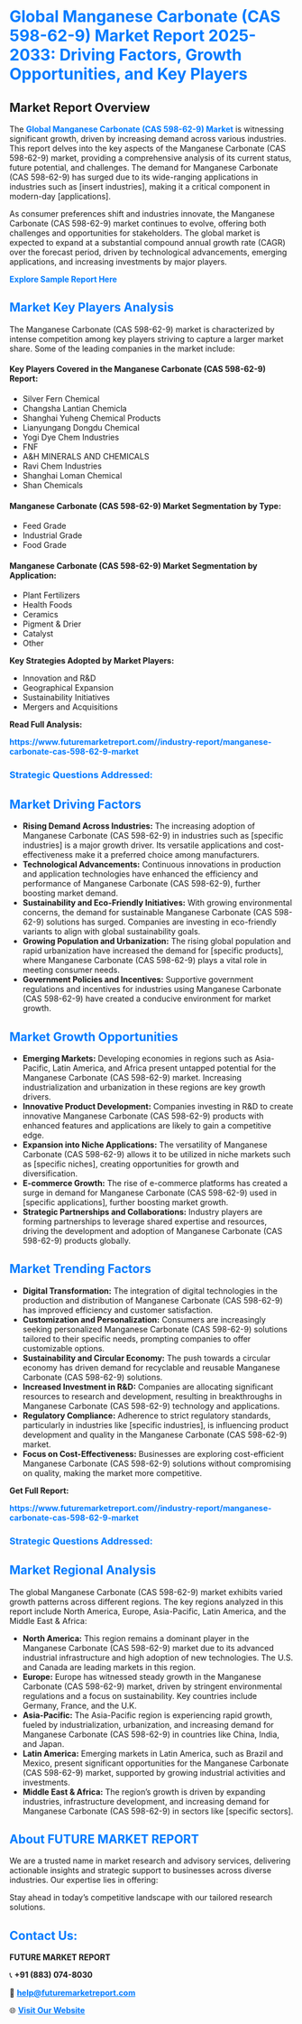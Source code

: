 <h1 style="color: #007BFF;">Global Manganese Carbonate (CAS 598-62-9) Market Report 2025-2033: Driving Factors, Growth Opportunities, and Key Players</h1>

<section id="overview">
<h2>Market Report Overview</h2>
<p>The <a href="https://www.futuremarketreport.com//industry-report/manganese-carbonate-cas-598-62-9-market" style="color: #007BFF; text-decoration: none;"><strong>Global Manganese Carbonate (CAS 598-62-9) Market</strong></a> is witnessing significant growth, driven by increasing demand across various industries. This report delves into the key aspects of the Manganese Carbonate (CAS 598-62-9) market, providing a comprehensive analysis of its current status, future potential, and challenges. The demand for Manganese Carbonate (CAS 598-62-9) has surged due to its wide-ranging applications in industries such as [insert industries], making it a critical component in modern-day [applications].</p>
<p>As consumer preferences shift and industries innovate, the Manganese Carbonate (CAS 598-62-9) market continues to evolve, offering both challenges and opportunities for stakeholders. The global market is expected to expand at a substantial compound annual growth rate (CAGR) over the forecast period, driven by technological advancements, emerging applications, and increasing investments by major players.</p>
</section>

<section id="overview">
<p><a href="https://www.futuremarketreport.com//request-sample/reportId=85260" style="color: #007BFF; text-decoration: none;"><strong>Explore Sample Report Here</strong></a></p>
</section>

<section id="key-players">
<h2 style="color: #007BFF;">Market Key Players Analysis</h2>
<p>The Manganese Carbonate (CAS 598-62-9) market is characterized by intense competition among key players striving to capture a larger market share. Some of the leading companies in the market include:</p>
<h4>Key Players Covered in the Manganese Carbonate (CAS 598-62-9) Report:</h4>
<ul><li>Silver Fern Chemical</li><li>Changsha Lantian Chemicla</li><li>Shanghai Yuheng Chemical Products</li><li>Lianyungang Dongdu Chemical</li><li>Yogi Dye Chem Industries</li><li>FNF</li><li>A&amp;H MINERALS AND CHEMICALS</li><li>Ravi Chem Industries</li><li>Shanghai Loman Chemical</li><li>Shan Chemicals</li></ul>
<h4>Manganese Carbonate (CAS 598-62-9) Market Segmentation by Type:</h4>
<ul><li>Feed Grade</li><li>Industrial Grade</li><li>Food Grade</li></ul>

<h4>Manganese Carbonate (CAS 598-62-9) Market Segmentation by Application:</h4>
<ul><li>Plant Fertilizers</li><li>Health Foods</li><li>Ceramics</li><li>Pigment &amp; Drier</li><li>Catalyst</li><li>Other</li></ul>
<p><strong>Key Strategies Adopted by Market Players:</strong></p>
<ul>
<li>Innovation and R&D</li>
<li>Geographical Expansion</li>
<li>Sustainability Initiatives</li>
<li>Mergers and Acquisitions</li>
</ul>
</section>

<section>
<p><strong>Read Full Analysis: </strong></p><a href="https://www.futuremarketreport.com//industry-report/manganese-carbonate-cas-598-62-9-market" style="color: #007BFF; text-decoration: none;"><strong>https://www.futuremarketreport.com//industry-report/manganese-carbonate-cas-598-62-9-market</strong></a>
<h3 style="color: #007BFF;">Strategic Questions Addressed:</h3>
</section>

<section id="driving-factors">
<h2 style="color: #007BFF;">Market Driving Factors</h2>
<ul>
<li><strong>Rising Demand Across Industries:</strong> The increasing adoption of Manganese Carbonate (CAS 598-62-9) in industries such as [specific industries] is a major growth driver. Its versatile applications and cost-effectiveness make it a preferred choice among manufacturers.</li>
<li><strong>Technological Advancements:</strong> Continuous innovations in production and application technologies have enhanced the efficiency and performance of Manganese Carbonate (CAS 598-62-9), further boosting market demand.</li>
<li><strong>Sustainability and Eco-Friendly Initiatives:</strong> With growing environmental concerns, the demand for sustainable Manganese Carbonate (CAS 598-62-9) solutions has surged. Companies are investing in eco-friendly variants to align with global sustainability goals.</li>
<li><strong>Growing Population and Urbanization:</strong> The rising global population and rapid urbanization have increased the demand for [specific products], where Manganese Carbonate (CAS 598-62-9) plays a vital role in meeting consumer needs.</li>
<li><strong>Government Policies and Incentives:</strong> Supportive government regulations and incentives for industries using Manganese Carbonate (CAS 598-62-9) have created a conducive environment for market growth.</li>
</ul>
</section>

<section id="growth-opportunities">
<h2 style="color: #007BFF;">Market Growth Opportunities</h2>
<ul>
<li><strong>Emerging Markets:</strong> Developing economies in regions such as Asia-Pacific, Latin America, and Africa present untapped potential for the Manganese Carbonate (CAS 598-62-9) market. Increasing industrialization and urbanization in these regions are key growth drivers.</li>
<li><strong>Innovative Product Development:</strong> Companies investing in R&D to create innovative Manganese Carbonate (CAS 598-62-9) products with enhanced features and applications are likely to gain a competitive edge.</li>
<li><strong>Expansion into Niche Applications:</strong> The versatility of Manganese Carbonate (CAS 598-62-9) allows it to be utilized in niche markets such as [specific niches], creating opportunities for growth and diversification.</li>
<li><strong>E-commerce Growth:</strong> The rise of e-commerce platforms has created a surge in demand for Manganese Carbonate (CAS 598-62-9) used in [specific applications], further boosting market growth.</li>
<li><strong>Strategic Partnerships and Collaborations:</strong> Industry players are forming partnerships to leverage shared expertise and resources, driving the development and adoption of Manganese Carbonate (CAS 598-62-9) products globally.</li>
</ul>
</section>

<section id="trending-factors">
<h2 style="color: #007BFF;">Market Trending Factors</h2>
<ul>
<li><strong>Digital Transformation:</strong> The integration of digital technologies in the production and distribution of Manganese Carbonate (CAS 598-62-9) has improved efficiency and customer satisfaction.</li>
<li><strong>Customization and Personalization:</strong> Consumers are increasingly seeking personalized Manganese Carbonate (CAS 598-62-9) solutions tailored to their specific needs, prompting companies to offer customizable options.</li>
<li><strong>Sustainability and Circular Economy:</strong> The push towards a circular economy has driven demand for recyclable and reusable Manganese Carbonate (CAS 598-62-9) solutions.</li>
<li><strong>Increased Investment in R&D:</strong> Companies are allocating significant resources to research and development, resulting in breakthroughs in Manganese Carbonate (CAS 598-62-9) technology and applications.</li>
<li><strong>Regulatory Compliance:</strong> Adherence to strict regulatory standards, particularly in industries like [specific industries], is influencing product development and quality in the Manganese Carbonate (CAS 598-62-9) market.</li>
<li><strong>Focus on Cost-Effectiveness:</strong> Businesses are exploring cost-efficient Manganese Carbonate (CAS 598-62-9) solutions without compromising on quality, making the market more competitive.</li>
</ul>
</section>

<section>
<p><strong>Get Full Report: </strong></p><a href="https://www.futuremarketreport.com//industry-report/manganese-carbonate-cas-598-62-9-market" style="color: #007BFF; text-decoration: none;"><strong>https://www.futuremarketreport.com//industry-report/manganese-carbonate-cas-598-62-9-market</strong></a>
<h3 style="color: #007BFF;">Strategic Questions Addressed:</h3>
</section>


<section id="regional-analysis">
<h2 style="color: #007BFF;">Market Regional Analysis</h2>
<p>The global Manganese Carbonate (CAS 598-62-9) market exhibits varied growth patterns across different regions. The key regions analyzed in this report include North America, Europe, Asia-Pacific, Latin America, and the Middle East & Africa:</p>
<ul>
<li><strong>North America:</strong> This region remains a dominant player in the Manganese Carbonate (CAS 598-62-9) market due to its advanced industrial infrastructure and high adoption of new technologies. The U.S. and Canada are leading markets in this region.</li>
<li><strong>Europe:</strong> Europe has witnessed steady growth in the Manganese Carbonate (CAS 598-62-9) market, driven by stringent environmental regulations and a focus on sustainability. Key countries include Germany, France, and the U.K.</li>
<li><strong>Asia-Pacific:</strong> The Asia-Pacific region is experiencing rapid growth, fueled by industrialization, urbanization, and increasing demand for Manganese Carbonate (CAS 598-62-9) in countries like China, India, and Japan.</li>
<li><strong>Latin America:</strong> Emerging markets in Latin America, such as Brazil and Mexico, present significant opportunities for the Manganese Carbonate (CAS 598-62-9) market, supported by growing industrial activities and investments.</li>
<li><strong>Middle East & Africa:</strong> The region’s growth is driven by expanding industries, infrastructure development, and increasing demand for Manganese Carbonate (CAS 598-62-9) in sectors like [specific sectors].</li>
</ul>
</section>

<footer>
<h2 style="color: #007BFF;">About FUTURE MARKET REPORT</h2>
<p>We are a trusted name in market research and advisory services, delivering actionable insights and strategic support to businesses across diverse industries. Our expertise lies in offering:</p>

<p>Stay ahead in today’s competitive landscape with our tailored research solutions.</p>

<h2 style="color: #007BFF;">Contact Us:</h2>
<p><strong>FUTURE MARKET REPORT</strong></p>
<p>📞 <strong>+91 (883) 074-8030</strong></p>
<p>📧 <strong><a href="mailto:help@futuremarketreport.com" style="color: #007BFF;">help@futuremarketreport.com</a></strong></p>
<p>🌐 <strong><a href="https://www.futuremarketreport.com/" style="color: #007BFF;">Visit Our Website</a></strong></p>
</footer>